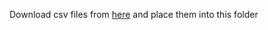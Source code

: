 Download csv files from [here](https://entuedu-my.sharepoint.com/:f:/g/personal/nlee016_e_ntu_edu_sg/Eu9asRzO8kVGkEYXAaafDbsBUCi4eUeKqyXawFfPnFoiog?e=O6jxY1)
and place them into this folder
